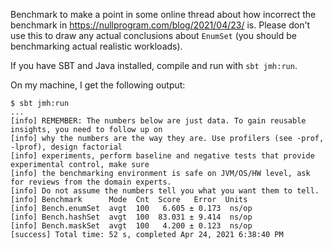 Benchmark to make a point in some online thread about how incorrect the
benchmark in <https://nullprogram.com/blog/2021/04/23/> is. Please don't use this
to draw any actual conclusions about `EnumSet` (you should be benchmarking
actual realistic workloads).

If you have SBT and Java installed, compile and run with `sbt jmh:run`.

On my machine, I get the following output:

```
$ sbt jmh:run
...
[info] REMEMBER: The numbers below are just data. To gain reusable insights, you need to follow up on
[info] why the numbers are the way they are. Use profilers (see -prof, -lprof), design factorial
[info] experiments, perform baseline and negative tests that provide experimental control, make sure
[info] the benchmarking environment is safe on JVM/OS/HW level, ask for reviews from the domain experts.
[info] Do not assume the numbers tell you what you want them to tell.
[info] Benchmark      Mode  Cnt  Score   Error  Units
[info] Bench.enumSet  avgt  100   6.605 ± 0.173  ns/op
[info] Bench.hashSet  avgt  100  83.031 ± 9.414  ns/op
[info] Bench.maskSet  avgt  100   4.200 ± 0.123  ns/op
[success] Total time: 52 s, completed Apr 24, 2021 6:38:40 PM
```
